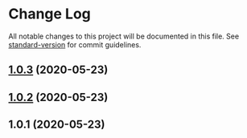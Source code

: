 # Change Log

All notable changes to this project will be documented in this file. See [standard-version](https://github.com/conventional-changelog/standard-version) for commit guidelines.

<a name="1.0.3"></a>
## [1.0.3](https://github.com/s-silva/asc-loader/compare/v1.0.2...v1.0.3) (2020-05-23)



<a name="1.0.2"></a>
## [1.0.2](https://github.com/s-silva/asc-loader/compare/v1.0.1...v1.0.2) (2020-05-23)



<a name="1.0.1"></a>
## 1.0.1 (2020-05-23)
